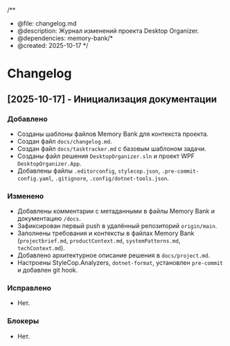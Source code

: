 /**
 * @file: changelog.md
 * @description: Журнал изменений проекта Desktop Organizer.
 * @dependencies: memory-bank/*
 * @created: 2025-10-17
 */

# Changelog

## [2025-10-17] - Инициализация документации

### Добавлено
- Созданы шаблоны файлов Memory Bank для контекста проекта.
- Создан файл `docs/changelog.md`.
- Создан файл `docs/tasktracker.md` с базовым шаблоном задачи.
- Созданы файл решения `DesktopOrganizer.sln` и проект WPF `DesktopOrganizer.App`.
- Добавлены файлы `.editorconfig`, `stylecop.json`, `.pre-commit-config.yaml`, `.gitignore`, `.config/dotnet-tools.json`.

### Изменено
- Добавлены комментарии с метаданными в файлы Memory Bank и документацию `/docs`.
- Зафиксирован первый push в удалённый репозиторий `origin/main`.
- Заполнены требования и контексты в файлах Memory Bank (`projectbrief.md`, `productContext.md`, `systemPatterns.md`, `techContext.md`).
- Добавлено архитектурное описание решения в `docs/project.md`.
- Настроены StyleCop.Analyzers, `dotnet-format`, установлен `pre-commit` и добавлен git hook.

### Исправлено
- Нет.

### Блокеры
- Нет.
